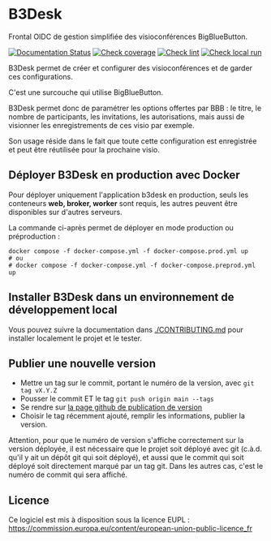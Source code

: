 # B3Desk


Frontal OIDC de gestion simplifiée des visioconférences BigBlueButton.

[![Documentation Status](https://readthedocs.org/projects/b3desk/badge/?version=latest)](https://b3desk.readthedocs.io/fr/latest/?badge=latest) [![Check coverage](https://github.com/numerique-gouv/b3desk/actions/workflows/Test_coverage.yml/badge.svg)](https://github.com/numerique-gouv/b3desk/actions/workflows/Test_coverage.yml) [![Check lint](https://github.com/numerique-gouv/b3desk/actions/workflows/Check_lint.yml/badge.svg)](https://github.com/numerique-gouv/b3desk/actions/workflows/Check_lint.yml) [![Check local run](https://github.com/numerique-gouv/b3desk/actions/workflows/Check_local_run.yml/badge.svg)](https://github.com/numerique-gouv/b3desk/actions/workflows/Check_local_run.yml)

B3Desk permet de créer et configurer des visioconférences et de garder ces configurations.

C'est une surcouche qui utilise BigBlueButton.

B3Desk permet donc de paramétrer les options offertes par BBB : le titre, le nombre de participants, les invitations, les autorisations, mais aussi de visionner les enregistrements de ces visio par exemple.

Son usage réside dans le fait que toute cette configuration est enregistrée et peut être réutilisée pour la prochaine visio.

## Déployer B3Desk en production avec Docker

Pour déployer uniquement l'application b3desk en production, seuls les conteneurs **web, broker, worker** sont requis, les autres peuvent être disponibles sur d'autres serveurs.

La commande ci-après permet de déployer en mode production ou préproduction :
```
docker compose -f docker-compose.yml -f docker-compose.prod.yml up
# ou
# docker compose -f docker-compose.yml -f docker-compose.preprod.yml up
```

## Installer B3Desk dans un environnement de développement local

Vous pouvez suivre la documentation dans [./CONTRIBUTING.md](./CONTRIBUTING.md) pour installer localement le projet et le tester.

## Publier une nouvelle version

- Mettre un tag sur le commit, portant le numéro de la version, avec `git tag vX.Y.Z`
- Pousser le commit ET le tag `git push origin main --tags`
- Se rendre sur [la page github de publication de version](https://github.com/numerique-gouv/b3desk/releases/new)
- Choisir le tag récemment ajouté, remplir les informations, publier la version.

Attention, pour que le numéro de version s'affiche correctement sur la version déployée,
il est nécessaire que le projet soit déployé avec git (c.à.d. qu'il y ait un dépôt git
qui soit déployé), et aussi que le commit qui soit déployé soit directement marqué par
un tag git. Dans les autres cas, c'est le numéro de commit qui sera affiché.

## Licence

Ce logiciel est mis à disposition sous la licence EUPL : https://commission.europa.eu/content/european-union-public-licence_fr
